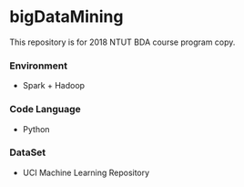 # bigDataMining

This repository is for 2018 NTUT BDA course program copy.

### Environment

- Spark + Hadoop

### Code Language
 - Python
 
### DataSet
 - UCI Machine Learning Repository